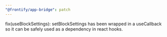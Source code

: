 ```yaml
---
"@frontify/app-bridge": patch
---
```


fix(useBlockSettings): setBlockSettings has been wrapped in a useCallback so it can be safely used as a dependency in react hooks.
